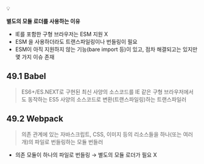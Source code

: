 <aside>
💡

**별도의 모듈 로더를 사용하는 이유**

- IE를 포함한 구형 브라우저는 ESM 지원 X
- ESM 을 사용하더라도 트랜스파일링이나 번들링이 필요
- ESM이 아직 지원하지 않는 기능(bare import 등)이 있고, 점차 해결되고는 있지만 몇 가지 이슈 존재
</aside>

## 49.1 Babel

> ES6+/ES.NEXT로 구현된 최신 사양의 소스코드를 IE 같은 구형 브라우저에서도 동작하는 ES5 사양의 소스코드로 변환(트랜스파일링)하는 트랜스파일러

## 49.2 Webpack

> 의존 관계에 있는 자바스크립트, CSS, 이미지 등의 리소스들을 하나(또는 여러 개)의 파일로 번들링하는 모듈 번들러

- 의존 모듈이 하나의 파일로 번들링 → 별도의 모듈 로더가 필요 X
